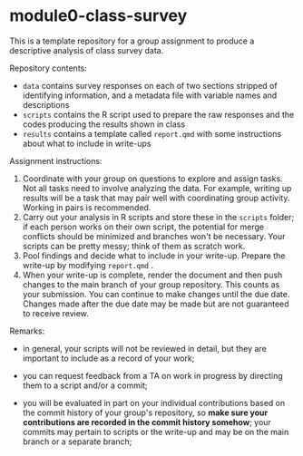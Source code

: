 # module0-class-survey

This is a template repository for a group assignment to produce a descriptive analysis of class survey data.

Repository contents:

-   `data` contains survey responses on each of two sections stripped of identifying information, and a metadata file with variable names and descriptions
-   `scripts` contains the R script used to prepare the raw responses and the codes producing the results shown in class
-   `results` contains a template called `report.qmd` with some instructions about what to include in write-ups

Assignment instructions:

1.  Coordinate with your group on questions to explore and assign tasks. Not all tasks need to involve analyzing the data. For example, writing up results will be a task that may pair well with coordinating group activity. Working in pairs is recommended.
2.  Carry out your analysis in R scripts and store these in the `scripts` folder; if each person works on their own script, the potential for merge conflicts should be minimized and branches won't be necessary. Your scripts can be pretty messy; think of them as scratch work.
3.  Pool findings and decide what to include in your write-up. Prepare the write-up by modifying `report.qmd` .
4.  When your write-up is complete, render the document and then push changes to the main branch of your group repository. This counts as your submission. You can continue to make changes until the due date. Changes made after the due date may be made but are not guaranteed to receive review.

Remarks:

-   in general, your scripts will not be reviewed in detail, but they are important to include as a record of your work;

-   you can request feedback from a TA on work in progress by directing them to a script and/or a commit;

-   you will be evaluated in part on your individual contributions based on the commit history of your group's repository, so **make sure your contributions are recorded in the commit history somehow**; your commits may pertain to scripts or the write-up and may be on the main branch or a separate branch;



